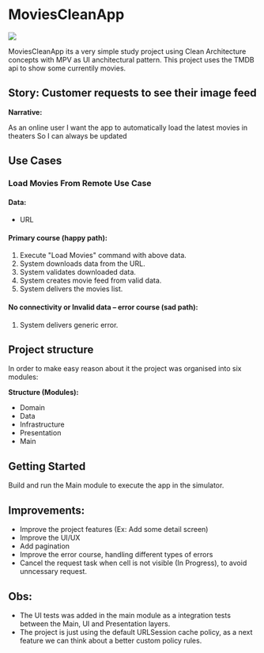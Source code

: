 # MoviesCleanApp

![](https://github.com/luizhammeli/MoviesCleanApp/workflows/CI-iOS/badge.svg)

MoviesCleanApp its a very simple study project using Clean Architecture concepts with MPV as UI anchitectural pattern. This project uses the TMDB api to show some currentily movies.

## Story: Customer requests to see their image feed

**Narrative:**

As an online user
I want the app to automatically load the latest movies in theaters
So I can always be updated

## Use Cases

### Load Movies From Remote Use Case

#### Data:
- URL

#### Primary course (happy path):
1. Execute "Load Movies" command with above data.
2. System downloads data from the URL.
3. System validates downloaded data.
4. System creates movie feed from valid data.
5. System delivers the movies list.

#### No connectivity or Invalid data – error course (sad path):
1. System delivers generic error.

## Project structure

In order to make easy reason about it the project was organised into six modules:

**Structure (Modules):**

- Domain
- Data
- Infrastructure
- Presentation
- Main

## Getting Started
Build and run the Main module to execute the app in the simulator.

## Improvements:

- Improve the project features (Ex: Add some detail screen)
- Improve the UI/UX
- Add pagination
- Improve the error course, handling different types of errors
- Cancel the request task when cell is not visible (In Progress), to avoid unncessary request.

## Obs:
- The UI tests was added in the main module as a integration tests between the Main, UI and Presentation layers.
- The project is just using the default URLSession cache policy, as a next feature we can think about a better custom policy rules.
